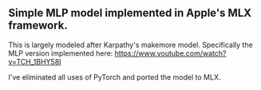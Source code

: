 ## Simple MLP model implemented in Apple's MLX framework.

This is largely modeled after Karpathy's makemore model. Specifically the MLP version implemented here: https://www.youtube.com/watch?v=TCH_1BHY58I

I've eliminated all uses of PyTorch and ported the model to MLX.
